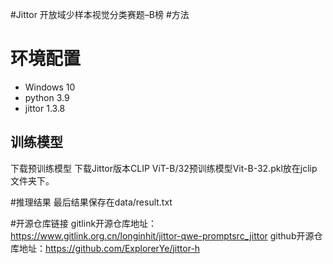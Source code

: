 #Jittor 开放域少样本视觉分类赛题–B榜
#方法

# 环境配置
- Windows 10
- python 3.9
- jittor 1.3.8

## 训练模型
下载预训练模型
下载Jittor版本CLIP ViT-B/32预训练模型Vit-B-32.pkl放在jclip文件夹下。

#推理结果
最后结果保存在data/result.txt

#开源仓库链接
gitlink开源仓库地址：https://www.gitlink.org.cn/longinhit/jittor-qwe-promptsrc_jittor
github开源仓库地址：https://github.com/ExplorerYe/jittor-h
